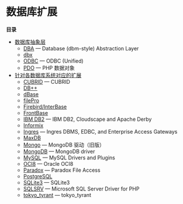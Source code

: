 数据库扩展
==========

**目录**

-   [数据库抽象层](/refs/database/abstract.html)
    -   [DBA](/book/dba.html) — Database (dbm-style) Abstraction Layer
    -   [dbx](/book/dbx.html)
    -   [ODBC](/book/uodbc.html) — ODBC (Unified)
    -   [PDO](/book/pdo.html) — PHP 数据对象
-   [针对各数据库系统对应的扩展](/refs/database/vendors.html)
    -   [CUBRID](/book/cubrid.html) — CUBRID
    -   [DB++](/book/dbplus.html)
    -   [dBase](/book/dbase.html)
    -   [filePro](/book/filepro.html)
    -   [Firebird/InterBase](/book/ibase.html)
    -   [FrontBase](/book/fbsql.html)
    -   [IBM DB2](/book/ibm-db2.html) — IBM DB2, Cloudscape and Apache
        Derby
    -   [Informix](/book/ifx.html)
    -   [Ingres](/book/ingres.html) — Ingres DBMS, EDBC, and Enterprise
        Access Gateways
    -   [MaxDB](/book/maxdb.html)
    -   [Mongo](/book/mongo.html) — MongoDB 驱动（旧版）
    -   [MongoDB](/set/mongodb.html) — MongoDB driver
    -   [MySQL](/set/mysqlinfo.html) — MySQL Drivers and Plugins
    -   [OCI8](/book/oci8.html) — Oracle OCI8
    -   [Paradox](/book/paradox.html) — Paradox File Access
    -   [PostgreSQL](/book/pgsql.html)
    -   [SQLite3](/book/sqlite3.html) — SQLite3
    -   [SQLSRV](/book/sqlsrv.html) — Microsoft SQL Server Driver for
        PHP
    -   [tokyo\_tyrant](/book/tokyo-tyrant.html) — tokyo\_tyrant
